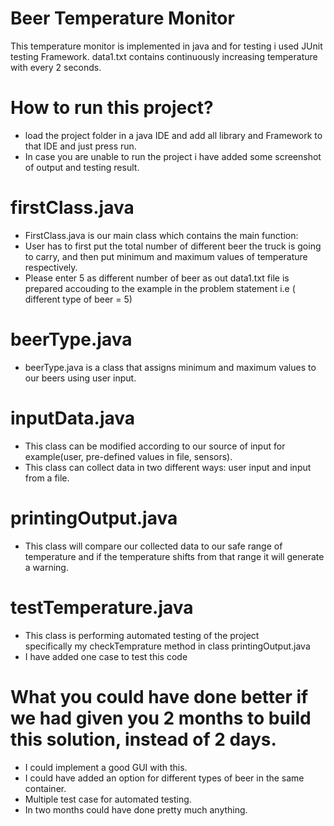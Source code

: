 # Beer Temperature Monitor

This temperature monitor is implemented in java and for testing i used JUnit testing Framework.
data1.txt contains continuously increasing temperature with every 2 seconds.

# How to run this project?
* load the project folder in a java IDE and add all library and Framework to that IDE and just press run.
* In case you are unable to run the project i have added some screenshot of output and testing result.

# firstClass.java
* FirstClass.java is our main class which contains the main function:
* User has to first put the total number of different beer the truck is going to carry, and then put minimum and maximum values of temperature respectively.
* Please enter 5 as different number of beer as out data1.txt file is prepared accouding to the example in the problem statement i.e ( different type of beer = 5)


# beerType.java
* beerType.java is a class that assigns minimum and maximum values to our beers using user input.


# inputData.java
* This class can be modified according to our source of input for example(user, pre-defined values in file, sensors).
* This class can collect data in two different ways: user input and input from a file.


# printingOutput.java
* This class will compare our collected data to our safe range of temperature and if the temperature shifts from that range it will generate a warning.

# testTemperature.java
* This class is performing automated testing of the project specifically my checkTemprature method in class printingOutput.java
* I have added one case to test this code

# What you could have done better if we had given you 2 months to build this solution, instead of 2 days.
* I could implement a good GUI with this.
* I could have added an option for different types of beer in the same container.
* Multiple test case for automated testing.
* In two months could have done pretty much anything.
